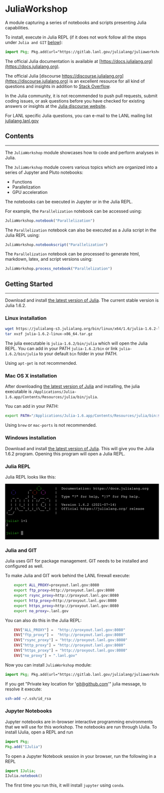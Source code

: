 # JuliaWorkshop

A module capturing a series of notebooks and scripts presenting Julia capabilities.

To install, execute in Julia REPL (if it does not work follow all the steps under `Julia and GIT` [below](#julia-and-git)):

``` julia
import Pkg; Pkg.add(url="https://gitlab.lanl.gov/julialang/juliaworkshop.jl", rev="master")
```

The official Julia documentation is available at [https://docs.julialang.org](https://docs.julialang.org).

The official Julia [discourse https://discourse.julialang.org](https://discourse.julialang.org) is an excellent resource for all kind of questions and insights in addition to [Stack Overflow](https://stackoverflow.com/questions/tagged/julia).

In the Julia community, it is not recommended to push pull requests, submit coding issues, or ask questions before you have checked for existing answers or insights at the [Julia discourse website](https://discourse.julialang.org).

For LANL specific Julia questions, you can e-mail to the LANL mailing list [julialang.lanl.gov](mailto:julialang.lanl.gov)

## Contents
------------

The `JuliaWorkshop` module showcases how to code and perform analyses in Julia.

The `JuliaWorkshop` module covers various topics which are organized into a series of Jupyter and Pluto notebooks:
* Functions
* Parallelization
* GPU acceleration

The notebooks can be executed in Jupyter or in the Julia REPL.

For example, the `Parallelization` notebook can be accessed using:

``` julia
JuliaWorkshop.notebook("Parallelization")
```

The `Parallelization` notebook can also be executed as a Julia script in the Julia REPL using:

``` julia
JuliaWorkshop.notebookscript("Parallelization")
```

The `Parallelization` notebook can be processed to generate html, markdown, latex, and script versions using:

``` julia
JuliaWorkshop.process_notebook("Parallelization")
```

## Getting Started
------------------

Download and install [the latest version of Julia](https://julialang.org/downloads/).
The current stable version is Julia 1.6.2.

### Linux installation

``` bash
wget https://julialang-s3.julialang.org/bin/linux/x64/1.6/julia-1.6.2-linux-x86_64.tar.gz
tar xvzf julia-1.6.2-linux-x86_64.tar.gz
```

The julia executable is `julia-1.6.2/bin/julia` which will open the Julia REPL.
You can add in your PATH `julia-1.6.2/bin` or link `julia-1.6.2/bin/julia` to your default `bin` folder in your PATH.

Using `apt-get` is not recommended.

### Mac OS X installation

After downloading [the latest version of Julia](https://julialang.org/downloads/) and installing, the julia executable is `/Applications/Julia-1.6.app/Contents/Resources/julia/bin/julia`.

You can add in your PATH:

``` bash
export PATH="/Applications/Julia-1.6.app/Contents/Resources/julia/bin:$PATH"
```

Using `brew` or `mac-ports` is not recommended.

### Windows installation

Download and install [the latest version of Julia](https://julialang.org/downloads/). This will give you the Julia 1.6.2 program. Opening this program will open a Julia REPL.

### Julia REPL

Julia REPL looks like this:

![](images/julia_REPL.png)

### Julia and GIT

Julia uses GIT for package management.
GIT needs to be installed and configured as well.

To make Julia and GIT work behind the LANL firewall execute:

``` bash
    export ALL_PROXY=proxyout.lanl.gov:8080
    export ftp_proxy=http://proxyout.lanl.gov:8080
    export rsync_proxy=http://proxyout.lanl.gov:8080
    export http_proxy=http://proxyout.lanl.gov:8080
    export https_proxy=http://proxyout.lanl.gov:8080
    export no_proxy=.lanl.gov
```

You can also do this in the Julia REPL:

```julia
    ENV["ALL_PROXY"] =  "http://proxyout.lanl.gov:8080"
    ENV["ftp_proxy"] =  "http://proxyout.lanl.gov:8080"
    ENV["rsync_proxy"] = "http://proxyout.lanl.gov:8080"
    ENV["http_proxy"] = "http://proxyout.lanl.gov:8080"
    ENV["https_proxy"] = "http://proxyout.lanl.gov:8080"
    ENV["no_proxy"] = ".lanl.gov"
```

Now you can install `JuliaWorkshop` module:

``` julia
import Pkg; Pkg.add(url="https://gitlab.lanl.gov/julialang/juliaworkshop.jl", rev="master")
```

If you get "Private key location for 'git@github.com'" julia message, to resolve it execute:

``` bash
ssh-add ~/.ssh/id_rsa
```

### Jupyter Notebooks

Jupyter notebooks are in-browser interactive programming environments that we will use for this workshop. The notebooks are run through IJulia. To install IJulia, open a REPL and run

```julia
import Pkg;
Pkg.add("IJulia")
```

To open a Jupyter Notebook session in your browser, run the following in a REPL

```julia
import IJulia;
IJulia.notebook()
```

The first time you run this, it will install `jupyter` using `conda`.